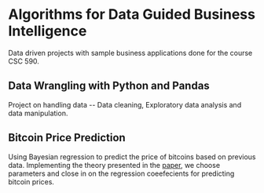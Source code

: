 # Algorithms for Data Guided Business Intelligence
Data driven projects with sample business applications done for the course CSC 590.

## Data Wrangling with Python and Pandas
Project on handling data -- Data cleaning, Exploratory data analysis and data manipulation. 

## Bitcoin Price Prediction
Using Bayesian regression to predict the price of bitcoins based on previous data. Implementing the theory presented in the [paper](https://arxiv.org/pdf/1410.1231.pdf), we choose parameters and close in on the regression coeefecients for predicting bitcoin prices.
